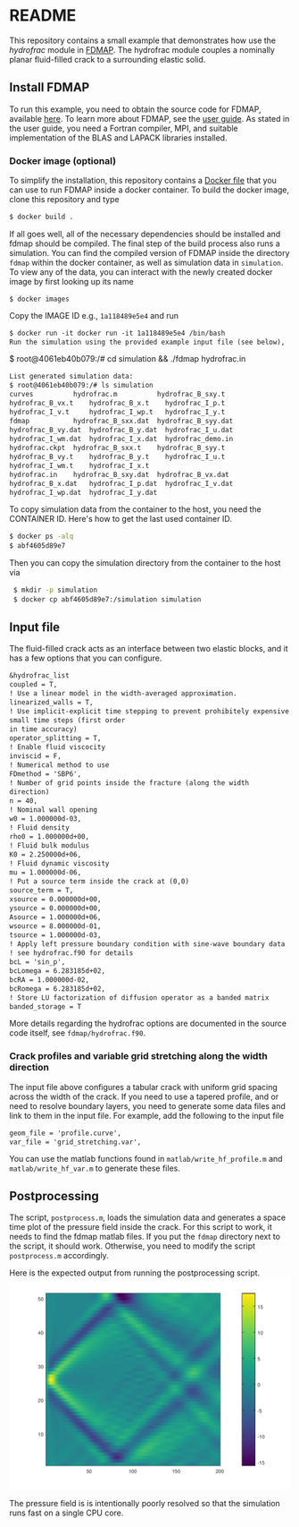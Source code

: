 # README

This repository contains a small example that demonstrates how use the *hydrofrac* module in
[FDMAP](https://bitbucket.org/ericmdunham/fdmap/src/master/).
The hydrofrac module couples a nominally planar fluid-filled crack to a surrounding elastic solid.

## Install FDMAP
To run this example, you need to obtain the source code for FDMAP, available [here](https://bitbucket.org/ericmdunham/fdmap/src/master/).
To learn more about FDMAP, see the [user
guide](https://pangea.stanford.edu/~edunham/codes/fdmap/UserGuide-v1.0.pdf). As stated in the user
guide, you need a Fortran compiler, MPI, and suitable implementation of the BLAS and LAPACK
libraries installed. 


### Docker image (optional)
To simplify the installation, this repository contains a [Docker file](Dockerfile) that you
can use to run FDMAP inside a docker container. To build the docker image, clone this repository and
type
```bash
$ docker build .
```
If all goes well, all of the necessary dependencies should be installed and fdmap should be
compiled. The final step of the build process also runs a simulation. 
You can find the compiled version of FDMAP inside the directory `fdmap` within the docker
container, as well as simulation data in `simulation`. To view any of the data, you can interact with the newly created docker image by first looking up its
name
```
$ docker images
```
Copy the IMAGE ID e.g., `1a118489e5e4` and run
```
$ docker run -it docker run -it 1a118489e5e4 /bin/bash
Run the simulation using the provided example input file (see below),
```
$ root@4061eb40b079:/# cd simulation && ./fdmap hydrofrac.in

```
List generated simulation data:
$ root@4061eb40b079:/# ls simulation
curves          hydrofrac.m          hydrofrac_B_sxy.t    hydrofrac_B_vx.t    hydrofrac_B_x.t    hydrofrac_I_p.t    hydrofrac_I_v.t     hydrofrac_I_wp.t   hydrofrac_I_y.t
fdmap           hydrofrac_B_sxx.dat  hydrofrac_B_syy.dat  hydrofrac_B_vy.dat  hydrofrac_B_y.dat  hydrofrac_I_u.dat  hydrofrac_I_wm.dat  hydrofrac_I_x.dat  hydrofrac_demo.in
hydrofrac.ckpt  hydrofrac_B_sxx.t    hydrofrac_B_syy.t    hydrofrac_B_vy.t    hydrofrac_B_y.t    hydrofrac_I_u.t    hydrofrac_I_wm.t    hydrofrac_I_x.t    
hydrofrac.in    hydrofrac_B_sxy.dat  hydrofrac_B_vx.dat   hydrofrac_B_x.dat   hydrofrac_I_p.dat  hydrofrac_I_v.dat  hydrofrac_I_wp.dat  hydrofrac_I_y.dat
```

To copy simulation data from the container to the host, you need the CONTAINER ID. Here's how to get
the last used container ID.
```bash
$ docker ps -alq
$ abf4605d89e7
```
Then you can copy the simulation directory from the container to the host via
```bash
 $ mkdir -p simulation
 $ docker cp abf4605d89e7:/simulation simulation
```

## Input file
The fluid-filled crack acts as an interface between two elastic blocks, and it has a few options
that you can configure. 
```
&hydrofrac_list
coupled = T,
! Use a linear model in the width-averaged approximation. 
linearized_walls = T,
! Use implicit-explicit time stepping to prevent prohibitely expensive small time steps (first order
in time accuracy)
operator_splitting = T,
! Enable fluid viscocity
inviscid = F,
! Numerical method to use 
FDmethod = 'SBP6',
! Number of grid points inside the fracture (along the width direction)
n = 40,
! Nominal wall opening 
w0 = 1.000000d-03,
! Fluid density
rho0 = 1.000000d+00,
! Fluid bulk modulus
K0 = 2.250000d+06,
! Fluid dynamic viscosity
mu = 1.000000d-06,
! Put a source term inside the crack at (0,0)
source_term = T,
xsource = 0.000000d+00,
ysource = 0.000000d+00,
Asource = 1.000000d+06,
wsource = 8.000000d-01,
tsource = 1.000000d-03,
! Apply left pressure boundary condition with sine-wave boundary data
! see hydrofrac.f90 for details
bcL = 'sin_p', 
bcLomega = 6.283185d+02,
bcRA = 1.000000d-02,
bcRomega = 6.283185d+02,
! Store LU factorization of diffusion operator as a banded matrix 
banded_storage = T
```
More details regarding the hydrofrac options are documented in the source code itself, see
`fdmap/hydrofrac.f90`.

### Crack profiles and variable grid stretching along the width direction
The input file above configures a tabular crack with uniform grid spacing across the width of the
crack. If you need to use a tapered profile, and or need to resolve boundary layers, you need to
generate some data files and link to them in the input file. For example, add the following to the
input file
```
geom_file = 'profile.curve',
var_file = 'grid_stretching.var',
```
You can use the matlab functions found in `matlab/write_hf_profile.m` and `matlab/write_hf_var.m` to generate
these files.

## Postprocessing
The script, `postprocess.m`,  loads the simulation data and generates a space time plot of
the pressure field inside the crack. For this script to work, it needs to find the fdmap matlab
files. If you put the `fdmap` directory next to the script, it should work.
Otherwise, you need to modify the script `postprocess.m` accordingly.

Here is the expected output from running the postprocessing script.
![](pressure.png)

The pressure field is is intentionally poorly resolved so that the simulation runs fast on a single
CPU core. 

